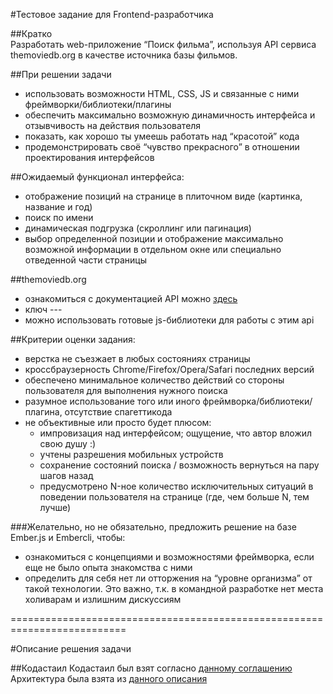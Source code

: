 #Тестовое задание для Frontend-разработчика  
  
##Кратко  
Разработать web-приложение “Поиск фильма”, используя API сервиса themoviedb.org в качестве
источника базы фильмов.  

##При решении задачи
- использовать возможности HTML, CSS, JS и связанные с ними фреймворки/библиотеки/плагины  
- обеспечить максимально возможную динамичность интерфейса и отзывчивость на действия пользователя  
- показать, как хорошо ты умеешь работать над “красотой” кода  
- продемонстрировать своё “чувство прекрасного” в отношении проектирования интерфейсов  
  
##Ожидаемый функционал интерфейса:  
- отображение позиций на странице в плиточном виде (картинка, название и год)  
- поиск по имени  
- динамическая подгрузка (скроллинг или пагинация)  
- выбор определенной позиции и отображение максимально возможной информации в отдельном окне или специально отведенной части страницы    

##themoviedb.org
- ознакомиться с документацией API можно [здесь](http://docs.themoviedb.apiary.io/ "API themoviedb.org")  
- ключ ---  
- можно использовать готовые js-библиотеки для работы с этим api  

##Критерии оценки задания:  
- верстка не съезжает в любых состояниях страницы  
- кроссбраузерность Chrome/Firefox/Opera/Safari последних версий  
- обеспечено минимальное количество действий со стороны пользователя для выполнения нужного поиска  
- разумное использование того или иного фреймворка/библиотеки/плагина, отсутствие спагеттикода  
- не объективные или просто будет плюсом:   
    - импровизация над интерфейсом; ощущение, что автор вложил свою душу :)
    - учтены разрешения мобильных устройств
    - сохранение состояний поиска / возможность вернуться на пару шагов назад
    - предусмотрено N-ное количество исключительных ситуаций в поведении пользователя на странице (где, чем больше N, тем лучше)
    
###Желательно, но не обязательно, предложить решение на базе Ember.js и Embercli, чтобы:  
- ознакомиться с концепциями и возможностями фреймворка, если еще не было опыта знакомства с ними  
- определить для себя нет ли отторжения на “уровне организма” от такой технологии. Это важно, т.к. в командной разработке нет места холиварам и излишним дискуссиям  
  
==========================================================================  
  
#Описание решения задачи  
  
##Кодастаил
Кодастаил был взят согласно [данному соглашению](https://github.com/johnpapa/angular-styleguide/blob/master/i18n/ru-RU.md "johnpapa Руководство по стилям для AngularJS")  
Архитектура была взята из [данного описания](http://www.johnpapa.net/angular-app-structuring-guidelines/ "Angular App Structuring Guidelines")
  